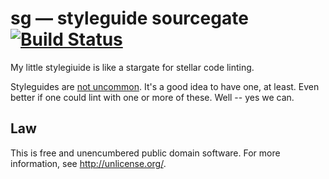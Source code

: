 # sg &mdash; styleguide sourcegate [![Build Status](https://secure.travis-ci.org/orlin/sg.png)](http://travis-ci.org/orlin/sg)

My little stylegiuide is like a stargate for stellar code linting.

Styleguides are [not uncommon](https://github.com/styleguide).
It's a good idea to have one, at least.
Even better if one could lint with one or more of these.
Well -- yes we can.


## Law

This is free and unencumbered public domain software. For more information,
see <http://unlicense.org/>.
